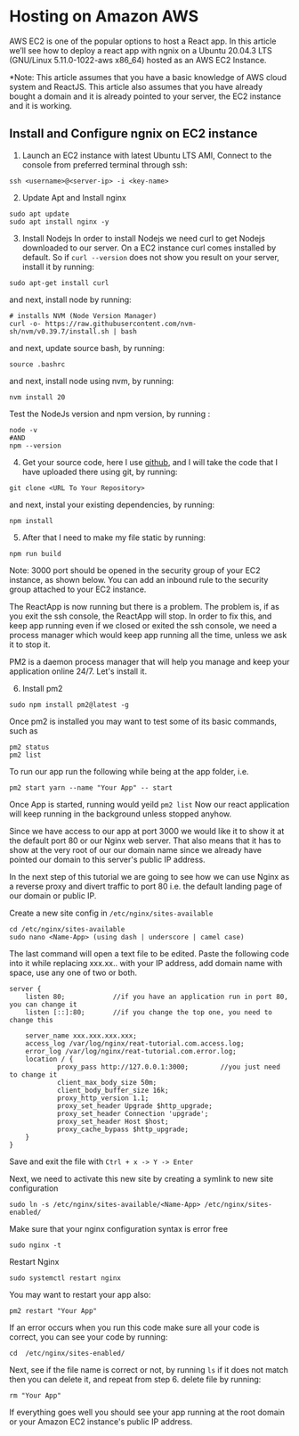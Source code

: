 # Hosting on Amazon AWS
AWS EC2 is one of the popular options to host a React app. In this article we’ll see how to deploy a react app with ngnix on a Ubuntu 20.04.3 LTS (GNU/Linux 5.11.0-1022-aws x86_64) hosted as an AWS EC2 Instance.

*Note: This article assumes that you have a basic knowledge of AWS cloud system and ReactJS. This article also assumes that you have already bought a domain and it is already pointed to your server, the EC2 instance and it is working.

## Install and Configure ngnix on EC2 instance
1. Launch an EC2 instance with latest Ubuntu LTS AMI, Connect to the console from preferred terminal through ssh:
```
ssh <username>@<server-ip> -i <key-name>
```

2. Update Apt and Install nginx
```
sudo apt update
sudo apt install nginx -y
```

3. Install Nodejs
In order to install Nodejs we need curl to get Nodejs downloaded to our server. On a EC2 instance curl comes installed by default. So if `curl --version` does not show you result on your server, install it by running:
```
sudo apt-get install curl
```
and next, install node by running:
```
# installs NVM (Node Version Manager)
curl -o- https://raw.githubusercontent.com/nvm-sh/nvm/v0.39.7/install.sh | bash
```
and next, update source bash, by running:
```
source .bashrc
```
and next, install node using nvm, by running: 
```
nvm install 20
```
Test the NodeJs version and npm version, by running :
```
node -v
#AND  
npm --version
```

4. Get your source code, here I use [github](github.com), and I will take the code that I have uploaded there using git, by running:
```
git clone <URL To Your Repository>
```
and next, instal your existing dependencies, by running:
```
npm install
```

5. After that I need to make my file static by running:
```
npm run build
```
Note: 3000 port should be opened in the security group of your EC2 instance, as shown below. You can add an inbound rule to the security group attached to your EC2 instance.

The ReactApp is now running but there is a problem. The problem is, if as you exit the ssh console, the ReactApp will stop. In order to fix this, and keep app running even if we closed or exited the ssh console, we need a process manager which would keep app running all the time, unless we ask it to stop it.

PM2 is a daemon process manager that will help you manage and keep your application online 24/7. Let's install it.

6. Install pm2
```
sudo npm install pm2@latest -g
```

Once pm2 is installed you may want to test some of its basic commands, such as
```
pm2 status
pm2 list 
```
To run our app run the following while being at the app folder, i.e. <Name App>
```
pm2 start yarn --name "Your App" -- start
```

Once App is started, running would yeild `pm2 list`
Now our react application will keep running in the background unless stopped anyhow.

Since we have access to our app at port 3000 we would like it to show it at the default port 80 or our Nginx web server. That also means that it has to show at the very root of our our domain name since we already have pointed our domain to this server's public IP address.

In the next step of this tutorial we are going to see how we can use Nginx as a reverse proxy and divert traffic to port 80 i.e. the default landing page of our domain or public IP.

Create a new site config in `/etc/nginx/sites-available`
```
cd /etc/nginx/sites-available
sudo nano <Name-App> (using dash | underscore | camel case)
```

The last command will open a text file to be edited. Paste the following code into it while replacing xxx.xx.. with your IP address, add domain name with space, use any one of two or both.
```
server {
    listen 80;            //if you have an application run in port 80, you can change it
    listen [::]:80;       //if you change the top one, you need to change this    
    
    server_name xxx.xxx.xxx.xxx;
    access_log /var/log/nginx/reat-tutorial.com.access.log;                
    error_log /var/log/nginx/reat-tutorial.com.error.log;       
    location / {
            proxy_pass http://127.0.0.1:3000;        //you just need to change it
            client_max_body_size 50m;
            client_body_buffer_size 16k;
            proxy_http_version 1.1;                                              
            proxy_set_header Upgrade $http_upgrade;                              
            proxy_set_header Connection 'upgrade';                               
            proxy_set_header Host $host;                                         
            proxy_cache_bypass $http_upgrade;   
    }
}
```

Save and exit the file with `Ctrl + x -> Y -> Enter`

Next, we need to activate this new site by creating a symlink to new site configuration
```
sudo ln -s /etc/nginx/sites-available/<Name-App> /etc/nginx/sites-enabled/
```
Make sure that your nginx configuration syntax is error free
```
sudo nginx -t
```
Restart Nginx
```
sudo systemctl restart nginx
```
You may want to restart your app also:
```
pm2 restart "Your App"
```
If an error occurs when you run this code make sure all your code is correct, you can see your code by running:
```
cd  /etc/nginx/sites-enabled/
```
Next, see if the file name is correct or not, by running `ls`
if it does not match then you can delete it, and repeat from step 6. delete file by running:
```
rm "Your App"
```
If everything goes well you should see your app running at the root domain or your Amazon EC2 instance's public IP address.
